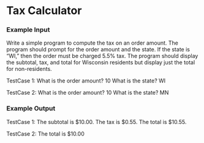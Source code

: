 ﻿# Tax Calculator

### Example Input
Write a simple program to compute the tax on an order
amount. The program should prompt for the order amount
and the state. If the state is “WI,” then the order must be
charged 5.5% tax. The program should display the subtotal,
tax, and total for Wisconsin residents but display just the
total for non-residents.

TestCase 1:
What is the order amount? 10
What is the state? WI

TestCase 2:
What is the order amount? 10
What is the state? MN

### Example Output
TestCase 1:
The subtotal is $10.00.
The tax is $0.55.
The total is $10.55.

TestCase 2:
The total is $10.00

